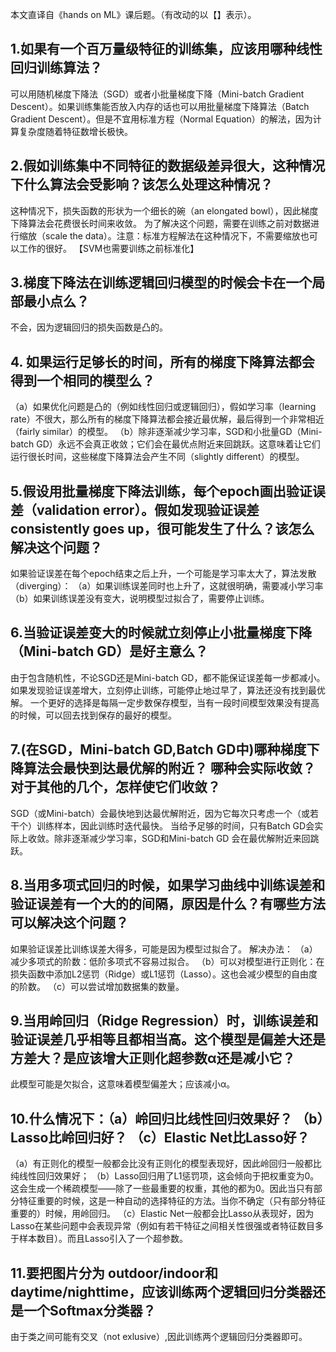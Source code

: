 本文直译自《hands on ML》课后题。（有改动的以【】表示）。

## 1.如果有一个百万量级特征的训练集，应该用哪种线性回归训练算法？

可以用随机梯度下降法（SGD）或者小批量梯度下降（Mini-batch Gradient Descent）。如果训练集能否放入内存的话也可以用批量梯度下降算法（Batch Gradient Descent）。但是不宜用标准方程（Normal Equation）的解法，因为计算复杂度随着特征数增长极快。

## 2.假如训练集中不同特征的数据级差异很大，这种情况下什么算法会受影响？该怎么处理这种情况？

这种情况下，损失函数的形状为一个细长的碗（an elongated bowl），因此梯度下降算法会花费很长时间来收敛。
为了解决这个问题，需要在训练之前对数据进行缩放（scale the data）。注意：标准方程解法在这种情况下，不需要缩放也可以工作的很好。
【SVM也需要训练之前标准化】

## 3.梯度下降法在训练逻辑回归模型的时候会卡在一个局部最小点么？

不会，因为逻辑回归的损失函数是凸的。

## 4. 如果运行足够长的时间，所有的梯度下降算法都会得到一个相同的模型么？

（a）如果优化问题是凸的（例如线性回归或逻辑回归），假如学习率（learning rate）不很大，那么所有的梯度下降算法都会接近最优解，最后得到一个非常相近（fairly similar）的模型。
（b）除非逐渐减少学习率，SGD和小批量GD（Mini-batch GD）永远不会真正收敛；它们会在最优点附近来回跳跃。这意味着让它们运行很长时间，这些梯度下降算法会产生不同（slightly different）的模型。

## 5.假设用批量梯度下降法训练，每个epoch画出验证误差（validation error）。假如发现验证误差 consistently goes up，很可能发生了什么？该怎么解决这个问题？

如果验证误差在每个epoch结束之后上升，一个可能是学习率太大了，算法发散（diverging）：
（a）如果训练误差同时也上升了，这就很明确，需要减小学习率
（b）如果训练误差没有变大，说明模型过拟合了，需要停止训练。

## 6.当验证误差变大的时候就立刻停止小批量梯度下降（Mini-batch GD）是好主意么？

由于包含随机性，不论SGD还是Mini-batch GD，都不能保证误差每一步都减小。如果发现验证误差增大，立刻停止训练，可能停止地过早了，算法还没有找到最优解。
一个更好的选择是每隔一定步数保存模型，当有一段时间模型效果没有提高的时候，可以回去找到保存的最好的模型。

## 7.(在SGD，Mini-batch GD,Batch GD中)哪种梯度下降算法会最快到达最优解的附近？ 哪种会实际收敛？对于其他的几个，怎样使它们收敛？

SGD（或Mini-batch）会最快地到达最优解附近，因为它每次只考虑一个（或若干个）训练样本，因此训练时迭代最快。
当给予足够的时间，只有Batch GD会实际上收敛。除非逐渐减少学习率，SGD和Mini-batch GD 会在最优解附近来回跳跃。

## 8.当用多项式回归的时候，如果学习曲线中训练误差和验证误差有一个大的的间隔，原因是什么？有哪些方法可以解决这个问题？

如果验证误差比训练误差大得多，可能是因为模型过拟合了。
解决办法：
（a）减少多项式的阶数：低阶多项式不容易过拟合。
（b）可以对模型进行正则化：在损失函数中添加L2惩罚（Ridge）或L1惩罚（Lasso）。这也会减少模型的自由度的阶数。
（c）可以尝试增加数据集的数量。

## 9.当用岭回归（Ridge Regression）时，训练误差和验证误差几乎相等且都相当高。这个模型是偏差大还是方差大？是应该增大正则化超参数α还是减小它？

此模型可能是欠拟合，这意味着模型偏差大；应该减小α。

## 10.什么情况下：（a）岭回归比线性回归效果好？ （b）Lasso比岭回归好？ （c）Elastic Net比Lasso好？

（a）有正则化的模型一般都会比没有正则化的模型表现好，因此岭回归一般都比纯线性回归效果好；
（b）Lasso回归用了L1惩罚项，这会倾向于把权重变为0。这会生成一个稀疏模型——除了一些最重要的权重，其他的都为0。因此当只有部分特征重要的时候，这是一种自动的选择特征的方法。当你不确定（只有部分特征重要的）时候，用岭回归。
（c）Elastic Net一般都会比Lasso从表现好，因为Lasso在某些问题中会表现异常（例如有若干特征之间相关性很强或者特征数目多于样本数目）。而且Lasso引入了一个超参数。

## 11.要把图片分为 outdoor/indoor和 daytime/nighttime，应该训练两个逻辑回归分类器还是一个Softmax分类器？

由于类之间可能有交叉（not exlusive）,因此训练两个逻辑回归分类器即可。